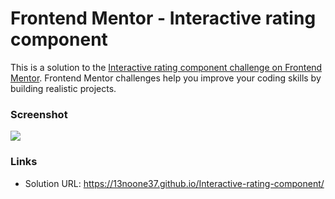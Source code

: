 # Frontend Mentor - Interactive rating component

This is a solution to the [Interactive rating component challenge on Frontend Mentor](https://www.frontendmentor.io/challenges/interactive-rating-component-koxpeBUmI). Frontend Mentor challenges help you improve your coding skills by building realistic projects.

### Screenshot

![](./assets/images/screenshot.jpg)

### Links

- Solution URL: https://13noone37.github.io/Interactive-rating-component/
